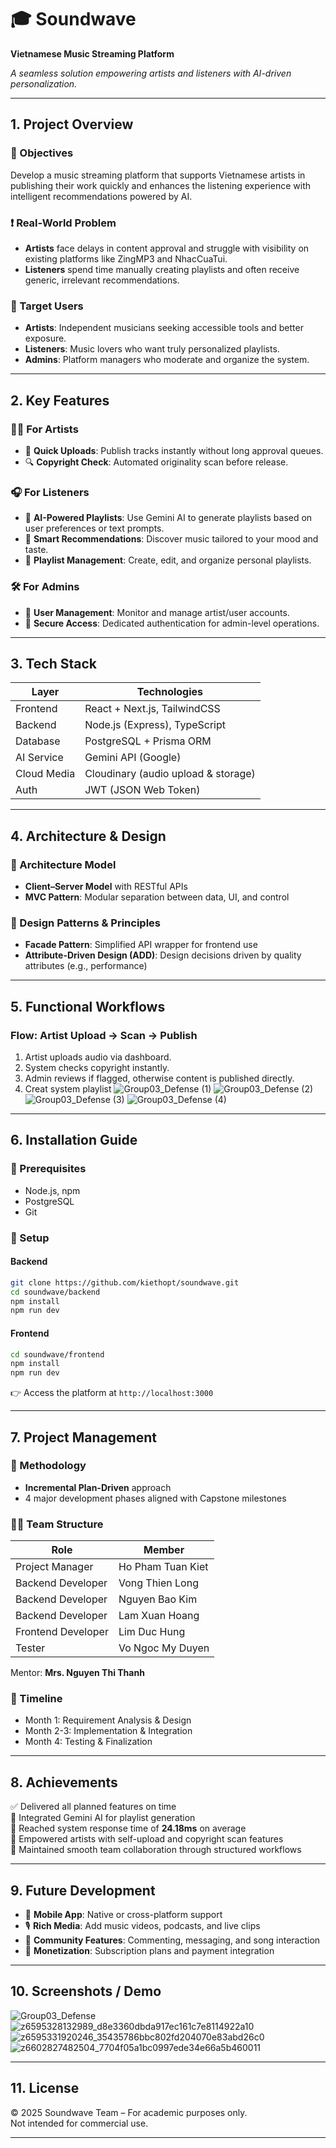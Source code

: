 
# 🎓 Soundwave  
**Vietnamese Music Streaming Platform**  

*A seamless solution empowering artists and listeners with AI-driven personalization.*

---

## 1. Project Overview  

### 🎯 Objectives  
Develop a music streaming platform that supports Vietnamese artists in publishing their work quickly and enhances the listening experience with intelligent recommendations powered by AI.

### ❗ Real-World Problem  
- **Artists** face delays in content approval and struggle with visibility on existing platforms like ZingMP3 and NhacCuaTui.  
- **Listeners** spend time manually creating playlists and often receive generic, irrelevant recommendations.  

### 👥 Target Users  
- **Artists**: Independent musicians seeking accessible tools and better exposure.  
- **Listeners**: Music lovers who want truly personalized playlists.  
- **Admins**: Platform managers who moderate and organize the system.  

---

## 2. Key Features  

### 👨‍🎤 For Artists  
- 🎵 **Quick Uploads**: Publish tracks instantly without long approval queues.  
- 🔍 **Copyright Check**: Automated originality scan before release.  

### 🎧 For Listeners  
- 🤖 **AI-Powered Playlists**: Use Gemini AI to generate playlists based on user preferences or text prompts.  
- 🔁 **Smart Recommendations**: Discover music tailored to your mood and taste.  
- 📂 **Playlist Management**: Create, edit, and organize personal playlists.  

### 🛠️ For Admins  
- 👥 **User Management**: Monitor and manage artist/user accounts.  
- 🔐 **Secure Access**: Dedicated authentication for admin-level operations.  

---

## 3. Tech Stack  

| Layer       | Technologies                        |
|-------------|-------------------------------------|
| Frontend    | React + Next.js, TailwindCSS        |
| Backend     | Node.js (Express), TypeScript       |
| Database    | PostgreSQL + Prisma ORM             |
| AI Service  | Gemini API (Google)                 |
| Cloud Media | Cloudinary (audio upload & storage) |
| Auth        | JWT (JSON Web Token)                |

---

## 4. Architecture & Design  

### 📐 Architecture Model  
- **Client–Server Model** with RESTful APIs  
- **MVC Pattern**: Modular separation between data, UI, and control  

### 🔧 Design Patterns & Principles  
- **Facade Pattern**: Simplified API wrapper for frontend use  
- **Attribute-Driven Design (ADD)**: Design decisions driven by quality attributes (e.g., performance)  

---

## 5. Functional Workflows  

### Flow: Artist Upload → Scan → Publish  
1. Artist uploads audio via dashboard.  
2. System checks copyright instantly.  
3. Admin reviews if flagged, otherwise content is published directly.
4. Creat system playlist
![Group03_Defense (1)](https://github.com/user-attachments/assets/d9b6267b-30ef-4deb-be1a-9c9d98a67b5d)
![Group03_Defense (2)](https://github.com/user-attachments/assets/a8327603-0ad5-4d60-851e-73ebb562c72d)
![Group03_Defense (3)](https://github.com/user-attachments/assets/69d1e8db-6568-4fff-8ba1-4d93c409e7c1)
![Group03_Defense (4)](https://github.com/user-attachments/assets/76b35fdb-d4cf-4826-b57f-e7150fb8fae3)

---

## 6. Installation Guide  

### 🧰 Prerequisites  
- Node.js, npm  
- PostgreSQL  
- Git  

### 🔧 Setup  

#### Backend
```bash
git clone https://github.com/kiethopt/soundwave.git
cd soundwave/backend
npm install
npm run dev
```

#### Frontend
```bash
cd soundwave/frontend
npm install
npm run dev
```

👉 Access the platform at `http://localhost:3000`

---

## 7. Project Management  

### 🧱 Methodology  
- **Incremental Plan-Driven** approach  
- 4 major development phases aligned with Capstone milestones  

### 👨‍💻 Team Structure  

| Role               | Member               |
|--------------------|----------------------|
| Project Manager    | Ho Pham Tuan Kiet    |
| Backend Developer  | Vong Thien Long      |
| Backend Developer  | Nguyen Bao Kim       |
| Backend Developer  | Lam Xuan Hoang       |
| Frontend Developer | Lim Duc Hung         |
| Tester             | Vo Ngoc My Duyen     |

Mentor: **Mrs. Nguyen Thi Thanh**

### 📆 Timeline  
- Month 1: Requirement Analysis & Design  
- Month 2-3: Implementation & Integration  
- Month 4: Testing & Finalization  

---

## 8. Achievements  

✅ Delivered all planned features on time  
🤖 Integrated Gemini AI for playlist generation  
🚀 Reached system response time of **24.18ms** on average  
🧠 Empowered artists with self-upload and copyright scan features  
🤝 Maintained smooth team collaboration through structured workflows  

---

## 9. Future Development  

- 📱 **Mobile App**: Native or cross-platform support  
- 🎙️ **Rich Media**: Add music videos, podcasts, and live clips  
- 💬 **Community Features**: Commenting, messaging, and song interaction  
- 💸 **Monetization**: Subscription plans and payment integration  

---

## 10. Screenshots / Demo  
![Group03_Defense](https://github.com/user-attachments/assets/aa0dd67b-d22d-4ddb-9069-79daf676cdbb)
![z6595328132989_d8e3360dbda917ec161c7e8114922a10](https://github.com/user-attachments/assets/d4c35f44-6b83-4a31-bf43-97df5c6f90a4)
![z6595331920246_35435786bbc802fd204070e83abd26c0](https://github.com/user-attachments/assets/c21a1e74-2873-419b-a337-d835cc28aa4f)
![z6602827482504_7704f05a1bc0997ede34e66a5b460011](https://github.com/user-attachments/assets/b21d2809-2e9f-4043-b148-4caefea30232)


---

## 11. License  

© 2025 Soundwave Team – For academic purposes only.  
Not intended for commercial use.

---
